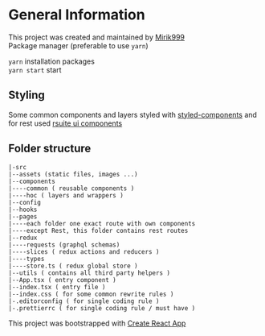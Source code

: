 # General Information
This project was created and maintained by [Mirik999](https://github.com/mirik999)  
Package manager (preferable to use ```yarn```)

```yarn``` installation packages  
```yarn start``` start

## Styling
Some common components and layers styled with
[styled-components](https://styled-components.com/) and for rest used
[rsuite ui components](https://rsuitejs.com/)

## Folder structure
```angular2html
|-src  
|--assets (static files, images ...)  
|--components  
|----common ( reusable components )  
|----hoc ( layers and wrappers )  
|--config  
|--hooks  
|--pages  
|----each folder one exact route with own components 
|----except Rest, this folder contains rest routes  
|--redux  
|----requests (graphql schemas)  
|----slices ( redux actions and reducers )  
|----types
|----store.ts ( redux global store )  
|--utils ( contains all third party helpers )
|--App.tsx ( entry component )
|--index.tsx ( entry file )
|--index.css ( for some common rewrite rules )
|-.editorconfig ( for single coding rule )
|-.prettierrc ( for single coding rule / must have )
```



This project was bootstrapped with [Create React App](https://github.com/facebook/create-react-app)
